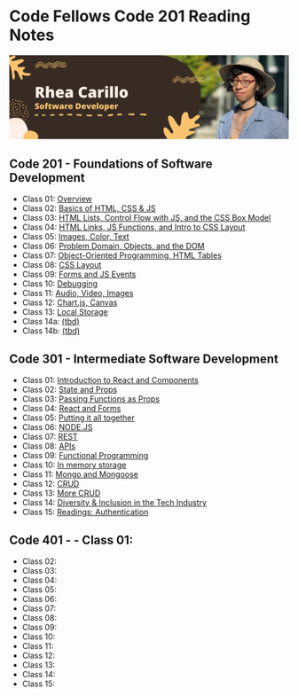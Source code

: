 # Code Fellows Code 201 Reading Notes

![This is a silly image of me](./images/banner%201400x422.png)

## Code 201 - Foundations of Software Development

- Class 01: [Overview](/201/class-01.md)
- Class 02: [Basics of HTML, CSS & JS](/201/class-02.md)
- Class 03: [HTML Lists, Control Flow with JS, and the CSS Box Model](/201/class-03.md)
- Class 04: [HTML Links, JS Functions, and Intro to CSS Layout](/201/class-04.md)
- Class 05: [Images, Color, Text](/201/class-05.md)
- Class 06: [Problem Domain, Objects, and the DOM](/201/class-06.md)
- Class 07: [Object-Oriented Programming, HTML Tables](/201/class-07.md)
- Class 08: [CSS Layout](/201/class-08.md)
- Class 09: [Forms and JS Events](/reading-notes/201/class-09.md)
- Class 10: [Debugging](/201/class-10.md)
- Class 11: [Audio, Video, Images](/201/class-11.md)
- Class 12: [Chart.js, Canvas](/201/class-12.md)
- Class 13: [Local Storage](/201/class-13.md)
- Class 14a: [(tbd)](/201/class-14a.md)
- Class 14b: [(tbd)](/201/class-14b.md)

## Code 301 - Intermediate Software Development

- Class 01: [Introduction to React and Components](/301/class-01.md)
- Class 02: [State and Props
](/301/class-02.md)
- Class 03: [Passing Functions as Props](/301/class-03.md)
- Class 04: [React and Forms](/301/class-04.md)
- Class 05: [Putting it all together](/301/class-05.md)
- Class 06: [NODE.JS](/301/class-06.md)
- Class 07: [REST](/301/class-07.md)
- Class 08: [APIs](/301/class-08.md)
- Class 09: [Functional Programming](/301/class-09.md)
- Class 10: [In memory storage](/301/class-10.md)
- Class 11: [Mongo and Mongoose](/301/class-11.md)
- Class 12: [CRUD](/301/class-12.md)
- Class 13: [More CRUD](/301/class-13.md)
- Class 14: [Diversity & Inclusion in the Tech Industry](/301/class-14.md)
- Class 15: [Readings: Authentication](/301/class-15.md)

## Code 401 - - Class 01: [](/401/class-01.md)

- Class 02: [](/401/class-02.md)
- Class 03: [](/401/class-03.md)
- Class 04: [](/401/class-04.md)
- Class 05: [](/401/class-05.md)
- Class 06: [](/401/class-06.md)
- Class 07: [](/401/class-07.md)
- Class 08: [](/401/class-08.md)
- Class 09: [](/401/class-09.md)
- Class 10: [](/401/class-10.md)
- Class 11: [](/401/class-11.md)
- Class 12: [](/401/class-12.md)
- Class 13: [](/401/class-13.md)
- Class 14: [](/401/class-14.md)
- Class 15: [](/401/class-15.md)
